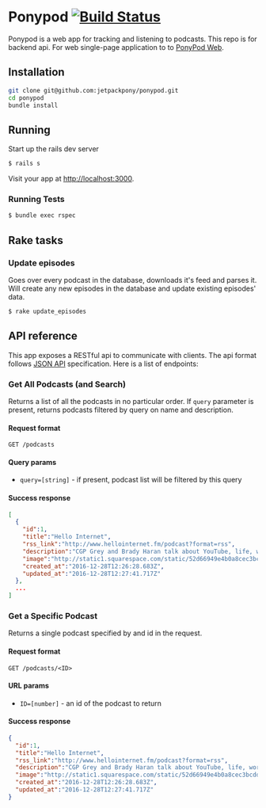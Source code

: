 # Ponypod [![Build Status](https://travis-ci.org/jetpackpony/ponypod.svg?branch=master)](https://travis-ci.org/jetpackpony/ponypod)

Ponypod is a web app for tracking and listening to podcasts. This repo is for backend api. For web single-page application to to [PonyPod Web](https://github.com/jetpackpony/ponypod-web "PonyPod Web").

## Installation
```bash
git clone git@github.com:jetpackpony/ponypod.git
cd ponypod
bundle install
```
## Running
Start up the rails dev server
```bash
$ rails s
```
Visit your app at [http://localhost:3000](http://localhost:3000).

### Running Tests
```bash
$ bundle exec rspec
```

## Rake tasks
### Update episodes
Goes over every podcast in the database, downloads it's feed and parses it. Will create any new episodes in the database and update existing episodes' data.
```bash
$ rake update_episodes
```

## API reference
This app exposes a RESTful api to communicate with clients. The api format follows [JSON API](http://jsonapi.org/format/ "JSON API") specification. Here is a list of endpoints:
### Get All Podcasts (and Search)
Returns a list of all the podcasts in no particular order. If `query` parameter is present, returns podcasts filtered by query on name and description.
#### Request format
`GET /podcasts`
#### Query params
* `query=[string]` - if present, podcast list will be filtered by this query

#### Success response
```json
[
  {
    "id":1,
    "title":"Hello Internet",
    "rss_link":"http://www.hellointernet.fm/podcast?format=rss",
    "description":"CGP Grey and Brady Haran talk about YouTube, life, work, whatever.",
    "image":"http://static1.squarespace.com/static/52d66949e4b0a8cec3bcdd46/t/52ebf67fe4b0f4af2a4502d8/1391195777839/1500w/Hello+Internet.003.png",
    "created_at":"2016-12-28T12:26:28.683Z",
    "updated_at":"2016-12-28T12:27:41.717Z"
  },
  ...
]
```

### Get a Specific Podcast
Returns a single podcast specified by and id in the request.
#### Request format
`GET /podcasts/<ID>`
#### URL params
* `ID=[number]` - an id of the podcast to return

#### Success response
```json
{
  "id":1,
  "title":"Hello Internet",
  "rss_link":"http://www.hellointernet.fm/podcast?format=rss",
  "description":"CGP Grey and Brady Haran talk about YouTube, life, work, whatever.",
  "image":"http://static1.squarespace.com/static/52d66949e4b0a8cec3bcdd46/t/52ebf67fe4b0f4af2a4502d8/1391195777839/1500w/Hello+Internet.003.png",
  "created_at":"2016-12-28T12:26:28.683Z",
  "updated_at":"2016-12-28T12:27:41.717Z"
}
```
